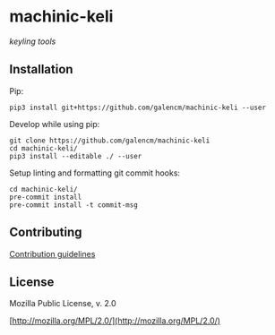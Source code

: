 # machinic-keli

_keyling tools_


## Installation

Pip:

```
pip3 install git+https://github.com/galencm/machinic-keli --user
```

Develop while using pip:

```
git clone https://github.com/galencm/machinic-keli
cd machinic-keli/
pip3 install --editable ./ --user
```

Setup linting and formatting git commit hooks:

```
cd machinic-keli/
pre-commit install
pre-commit install -t commit-msg
```

## Contributing

[Contribution guidelines](CONTRIBUTING.md)

## License

Mozilla Public License, v. 2.0

[http://mozilla.org/MPL/2.0/](http://mozilla.org/MPL/2.0/)

